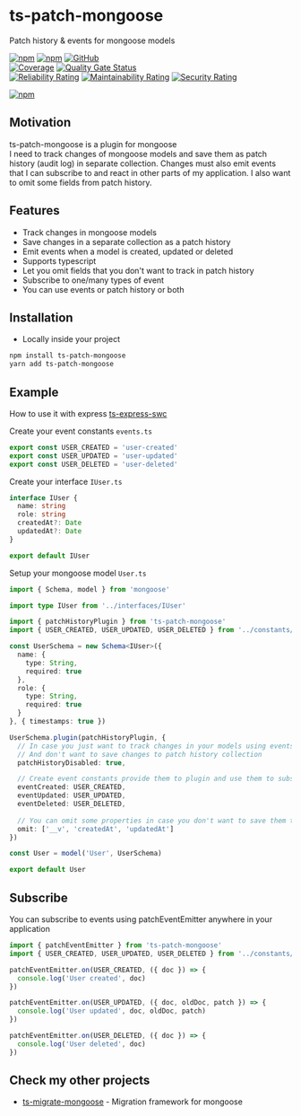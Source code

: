 # ts-patch-mongoose

Patch history & events for mongoose models

[![npm](https://img.shields.io/npm/v/ts-patch-mongoose)](https://www.npmjs.com/package/ts-patch-mongoose)
[![npm](https://img.shields.io/npm/dt/ts-patch-mongoose)](https://www.npmjs.com/package/ts-patch-mongoose)
[![GitHub](https://img.shields.io/github/license/ilovepixelart/ts-patch-mongoose)](https://github.com/ilovepixelart/ts-patch-mongoose/blob/main/LICENSE)
\
[![Coverage](https://sonarcloud.io/api/project_badges/measure?project=ilovepixelart_ts-patch-mongoose&metric=coverage)](https://sonarcloud.io/summary/new_code?id=ilovepixelart_ts-patch-mongoose)
[![Quality Gate Status](https://sonarcloud.io/api/project_badges/measure?project=ilovepixelart_ts-patch-mongoose&metric=alert_status)](https://sonarcloud.io/summary/new_code?id=ilovepixelart_ts-patch-mongoose)
\
[![Reliability Rating](https://sonarcloud.io/api/project_badges/measure?project=ilovepixelart_ts-patch-mongoose&metric=reliability_rating)](https://sonarcloud.io/summary/new_code?id=ilovepixelart_ts-patch-mongoose)
[![Maintainability Rating](https://sonarcloud.io/api/project_badges/measure?project=ilovepixelart_ts-patch-mongoose&metric=sqale_rating)](https://sonarcloud.io/summary/new_code?id=ilovepixelart_ts-patch-mongoose)
[![Security Rating](https://sonarcloud.io/api/project_badges/measure?project=ilovepixelart_ts-patch-mongoose&metric=security_rating)](https://sonarcloud.io/summary/new_code?id=ilovepixelart_ts-patch-mongoose)

[![npm](https://nodei.co/npm/ts-patch-mongoose.png)](https://www.npmjs.com/package/ts-patch-mongoose)

## Motivation

ts-patch-mongoose is a plugin for mongoose
\
I need to track changes of mongoose models and save them as patch history (audit log) in separate collection. Changes must also emit events that I can subscribe to and react in other parts of my application. I also want to omit some fields from patch history.

## Features

- Track changes in mongoose models
- Save changes in a separate collection as a patch history
- Emit events when a model is created, updated or deleted
- Supports typescript
- Let you omit fields that you don't want to track in patch history
- Subscribe to one/many types of event
- You can use events or patch history or both

## Installation

- Locally inside your project

```bash
npm install ts-patch-mongoose
yarn add ts-patch-mongoose
```

## Example

How to use it with express [ts-express-swc](https://github.com/ilovepixelart/ts-express-swc)

Create your event constants `events.ts`

```typescript
export const USER_CREATED = 'user-created'
export const USER_UPDATED = 'user-updated'
export const USER_DELETED = 'user-deleted'
```

Create your interface `IUser.ts`

```typescript
interface IUser {
  name: string
  role: string
  createdAt?: Date
  updatedAt?: Date
}

export default IUser
```

Setup your mongoose model `User.ts`

```typescript
import { Schema, model } from 'mongoose'

import type IUser from '../interfaces/IUser'

import { patchHistoryPlugin } from 'ts-patch-mongoose'
import { USER_CREATED, USER_UPDATED, USER_DELETED } from '../constants/events'

const UserSchema = new Schema<IUser>({
  name: {
    type: String,
    required: true
  },
  role: {
    type: String,
    required: true
  }
}, { timestamps: true })

UserSchema.plugin(patchHistoryPlugin, { 
  // In case you just want to track changes in your models using events below.
  // And don't want to save changes to patch history collection
  patchHistoryDisabled: true,

  // Create event constants provide them to plugin and use them to subscribe to events
  eventCreated: USER_CREATED,
  eventUpdated: USER_UPDATED,
  eventDeleted: USER_DELETED,
  
  // You can omit some properties in case you don't want to save them to patch history
  omit: ['__v', 'createdAt', 'updatedAt']
})

const User = model('User', UserSchema)

export default User
```

## Subscribe

You can subscribe to events using patchEventEmitter anywhere in your application

```typescript
import { patchEventEmitter } from 'ts-patch-mongoose'
import { USER_CREATED, USER_UPDATED, USER_DELETED } from '../constants/events'

patchEventEmitter.on(USER_CREATED, ({ doc }) => {
  console.log('User created', doc)
})

patchEventEmitter.on(USER_UPDATED, ({ doc, oldDoc, patch }) => {
  console.log('User updated', doc, oldDoc, patch)
})

patchEventEmitter.on(USER_DELETED, ({ doc }) => {
  console.log('User deleted', doc)
})
```

## Check my other projects

- [ts-migrate-mongoose](https://github.com/ilovepixelart/ts-express-swc) - Migration framework for mongoose